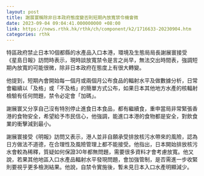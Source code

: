 ```yaml
---
layout: post
title: 謝展寰稱除非日本政府態度變否則短期內放寬禁令機會微
date: 2023-09-04 09:04:41.000000000 +08:00
link: https://news.rthk.hk/rthk/ch/component/k2/1716633-20230904.htm
categories: rthk
---
```


特區政府禁止日本10個都縣的水產品入口本港，環境及生態局局長謝展寰接受《星島日報》訪問時表示，現時談放寬禁令是言之尚早，無法交出時間表，強調短期內放寬的可能很微，除非日本政府在態度上有很大轉變。

他提到，短期內會開始每一個月或兩個月公布食品的輻射水平及做數據分析，日常會繼續以「及格」或「不及格」的簡單方式公布，如果日本其他地方水產的核輻射檢驗有任何問題，禁令必定會「加碼」。

謝展寰又分享自己沒有特別停止進食日本食品，都有繼續食，重申當局非常緊張香港的食物安全，希望給予市民信心，他強調，能進口本港的食物都是安全，對飲食業的衝擊減到最小。

謝展寰接受《明報》訪問又表示，港人並非自願承受排放核污水帶來的風險，認為日方做法不道德，在合理性及風險管理上都不能接受。他指出，日本開始排放核污水會較為稀釋，質疑如何保證30年都無問題，需要很多資料才會考慮放寬。他又說，若果其他地區入口水產品輻射水平發現問題，會加強管制，是否需進一步收緊則要視乎更多檢測結果。他說，自禁令實施後，暫未見日本入口水產明顯減少。
